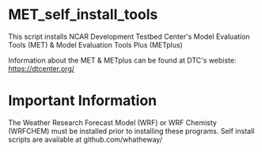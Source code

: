 # MET_self_install_tools
This script installs NCAR Development Testbed Center's Model Evaluation Tools (MET) &amp; Model Evaluation Tools Plus (METplus) 

Information about the MET & METplus can be found at DTC's webiste: https://dtcenter.org/


# Important Information
The Weather Research Forecast Model (WRF) or WRF Chemisty (WRFCHEM) must be installed prior to installing these programs.
Self install scripts are available at github.com/whatheway/
